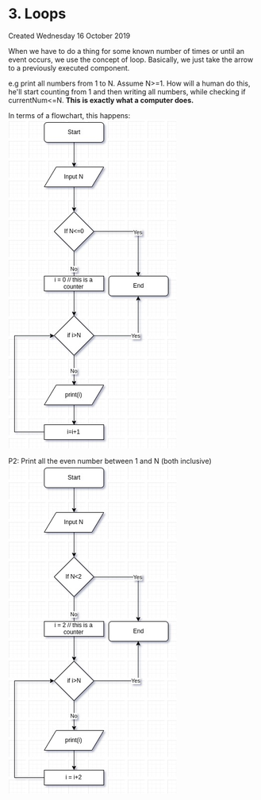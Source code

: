 # 3. Loops

Created Wednesday 16 October 2019

When we have to do a thing for some known number of times or until an event occurs, we use the concept of loop.
Basically, we just take the arrow to a previously executed component.

e.g print all numbers from 1 to N. Assume N>=1.
How will a human do this, he'll start counting from 1 and then writing all numbers, while checking if currentNum<=N.
**This is exactly what a computer does.**

In terms of a flowchart, this happens:
![](/assets/3._Loops-image-1.jpg)

P2: Print all the even number between 1 and N (both inclusive)
![](/assets/3._Loops-image-2.jpg)
